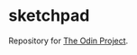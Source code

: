 sketchpad
=========

Repository for [The Odin Project](http://www.theodinproject.com/web-development-101/javascript-and-jquery?ref=lnav).